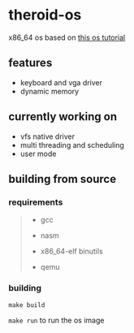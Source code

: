 # theroid-os
x86_64 os based on [this os tutorial](https://github.com/cfenollosa/os-tutorial)

## features
+ keyboard and vga driver
+ dynamic memory

## currently working on
+ vfs native driver
+ multi threading and scheduling 
+ user mode

## building from source
### requirements
> + gcc
> 
> + nasm
>
> + x86_64-elf binutils
>
> + qemu

### building
`make build`

`make run` to run the os image
